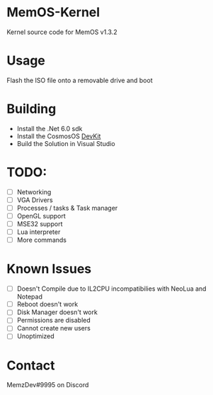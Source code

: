 # MemOS-Kernel
Kernel source code for MemOS v1.3.2

# Usage
Flash the ISO file onto a removable drive and boot

# Building
- Install the .Net 6.0 sdk
- Install the CosmosOS [DevKit](https://www.gocosmos.org/download/)
- Build the Solution in Visual Studio

# TODO:
- [ ] Networking
- [ ] VGA Drivers
- [ ] Processes / tasks & Task manager
- [ ] OpenGL support
- [ ] MSE32 support
- [ ] Lua interpreter
- [ ] More commands

# Known Issues
- [ ] Doesn't Compile due to IL2CPU incompatibilies with NeoLua and Notepad
- [ ] Reboot doesn't work
- [ ] Disk Manager doesn't work
- [ ] Permissions are disabled
- [ ] Cannot create new users
- [ ] Unoptimized

# Contact
MemzDev#9995 on Discord
